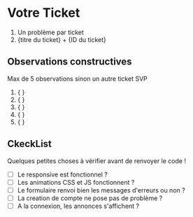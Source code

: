 # Votre Ticket

1. Un problème par ticket
2. {titre du ticket} + {ID du ticket}

## Observations constructives

Max de 5 observations sinon un autre ticket SVP

1. { }
2. { }
3. { }
4. { }
5. { }

## CkeckList

Quelques petites choses à vérifier avant de renvoyer le code ! 

- [ ] Le responsive est fonctionnel ?
- [ ] Les animations CSS et JS fonctionnent ?
- [ ] Le formulaire renvoi bien les messages d'erreurs ou non ?
- [ ] La creation de compte ne pose pas de problème ?
- [ ] A la connexion, les annonces s'affichent ?
